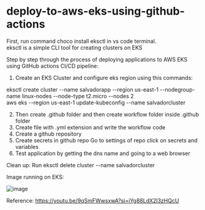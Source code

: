 # deploy-to-aws-eks-using-github-actions

First, run command choco install eksctl in vs code terminal.  
eksctl is a simple CLI tool for creating clusters on EKS 

Step by step through the process of deploying applications to AWS EKS using GitHub actions CI/CD pipeline:

1. Create an EKS Cluster and configure eks region using this commands:

eksctl create cluster --name salvadorapp --region us-east-1 --nodegroup-name linux-nodes --node-type t2.micro --nodes 2  
aws eks --region us-east-1 update-kubeconfig --name salvadorcluster

2. Then create .github folder and then create workflow folder inside .github folder 
3. Create file with .yml extension and write the workflow code
4. Create a github repository 
5. Create secrets in github repo
        Go to settings of repo
        click on secrets and variables
6. Test application by getting the dns name and going to a web browser

Clean up: Run eksctl delete cluster --name salvadorcluster

Image running on EKS:  

![image](https://github.com/felipesalvadordev/deploy-node-js-eks-github-actions/assets/13543372/f62db948-f68d-46e5-82d6-a3f4a451c333)  

Reference: https://youtu.be/9qSmFWwsxwA?si=iYg88LdX2l3zHQcU




